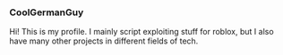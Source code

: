 ### CoolGermanGuy
Hi! This is my profile. I mainly script exploiting stuff for roblox, but I also have many other projects in different fields of tech.
<br>
<br>
